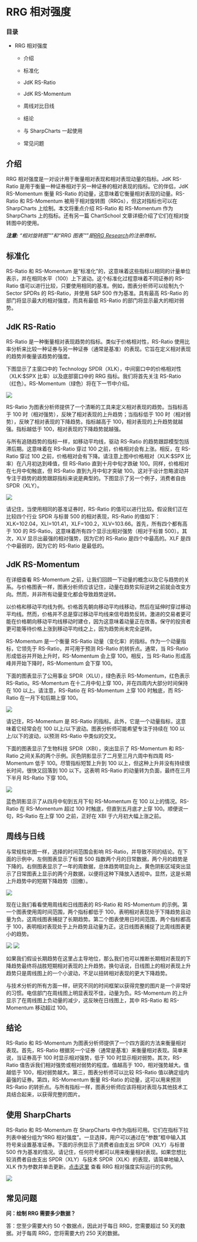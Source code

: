 # RRG 相对强度

### 目录

+   RRG 相对强度

    +   介绍

    +   标准化

    +   JdK RS-Ratio

    +   JdK RS-Momentum

    +   周线对比日线

    +   结论

    +   与 SharpCharts 一起使用

    +   常见问题

## 介绍

RRG 相对强度是一对设计用于衡量相对表现和相对表现动量的指标。JdK RS-Ratio 是用于衡量一种证券相对于另一种证券的相对表现的指标。它的伴侣，JdK RS-Momentum 衡量 RS-Ratio 的动量，这意味着它衡量相对表现的动量。RS-Ratio 和 RS-Momentum 被用于相对旋转图（RRGs），但这对指标也可以在 SharpCharts 上绘制。本文将重点介绍 RS-Ratio 和 RS-Momentum 作为 SharpCharts 上的指标。还有另一篇 ChartSchool 文章详细介绍了它们在相对旋转图中的使用。

***注意:** “相对旋转图™”和“RRG 图表™”是[RRG Research](https://www.relativerotationgraphs.com "https://www.relativerotationgraphs.com")的注册商标。*

## 标准化

RS-Ratio 和 RS-Momentum 是“标准化”的，这意味着这些指标以相同的计量单位表示，并在相同水平（100）上下波动。这个标准化过程意味着不同证券的 RS-Ratio 值可以进行比较，只要使用相同的基准。例如，图表分析师可以绘制九个 Sector SPDRs 的 RS-Ratio，并使用 S&P 500 作为基准。具有最高 RS-Ratio 的部门将显示最大的相对强度，而具有最低 RS-Ratio 的部门将显示最大的相对弱势。

## JdK RS-Ratio

RS-Ratio 是一种衡量相对表现趋势的指标。类似于价格相对性，RS-Ratio 使用比率分析来比较一种证券与另一种证券（通常是基准）的表现。它旨在定义相对表现的趋势并衡量该趋势的强度。

下图显示了主窗口中的 Technology SPDR（XLK），中间窗口中的价格相对性（XLK:$SPX 比率）以及底部窗口中的 RRG 指标。我们将首先关注 RS-Ratio（红色）。RS-Momentum（绿色）将在下一节中介绍。

![](img/2a0dc50b78fb0963a6c32a93675df51e.jpg)

RS-Ratio 为图表分析师提供了一个清晰的工具来定义相对表现的趋势。当指标高于 100 时（相对强势），反映了相对表现的上升趋势；当指标低于 100 时（相对弱势），反映了相对表现的下降趋势。指标越高于 100，相对表现的上升趋势就越强。指标越低于 100，相对表现的下降趋势就越强。

与所有追随趋势的指标一样，如移动平均线，驱动 RS-Ratio 的趋势跟踪模型包括滞后期。这意味着在 RS-Ratio 穿过 100 之前，价格相对会有上涨。相反，在 RS-Ratio 穿过 100 之前，价格相对会有下降。请注意上图中价格相对（XLK:$SPX 比率）在八月初达到峰值，但 RS-Ratio 直到十月中旬才跌破 100。同样，价格相对在七月中旬触底，但 RS-Ratio 直到九月中旬才突破 100。这对于设计忽略波动并专注于趋势的趋势跟踪指标来说是典型的。下图显示了另一个例子，消费者自由 SPDR（XLY）。

![](img/01807eb150ee32efaafc287e0d19ffff.jpg)

请记住，当使用相同的基准证券时，RS-Ratio 的值可以进行比较。假设我们正在比较四个行业 SPDR 与标普 500 的相对表现，RS-Ratio 的值如下：XLK=102.04，XLI=101.41，XLF=100.2，XLV=103.66。首先，所有四个都有高于 100 的 RS-Ratio，这意味着所有四个显示出相对强势（相对于标普 500）。其次，XLV 显示出最强的相对强势，因为它的 RS-Ratio 是四个中最高的。XLF 是四个中最弱的，因为它的 RS-Ratio 是最低的。

## JdK RS-Momentum

在详细查看 RS-Momentum 之前，让我们回顾一下动量的概念以及它与趋势的关系。与价格图表一样，图表分析师应该记住，动量在趋势实际逆转之前就会改变方向。然而，并非所有动量变化都会导致趋势逆转。

以价格和移动平均线为例。价格首先朝向移动平均线移动，然后在延伸时穿过移动平均线。然而，价格并不总是穿过移动平均线来信号趋势反转。激进的交易者更可能在价格朝向移动平均线移动时建仓，因为这意味着动量正在改善。保守的投资者更可能等待价格上涨到移动平均线之上，因为趋势尚未完全逆转。

RS-Momentum 是一个衡量 RS-Ratio 动量（变化率）的指标。作为一个动量指标，它领先于 RS-Ratio，并可用于预测 RS-Ratio 的转折点。通常，当 RS-Ratio 形成低谷并开始上升时，RS-Momentum 会上穿 100。相反，当 RS-Ratio 形成高峰并开始下降时，RS-Momentum 会下穿 100。

下面的图表显示了公用事业 SPDR（XLU），绿色表示 RS-Momentum，红色表示 RS-Ratio。RS-Momentum 在十二月中旬上穿 100，并在四周内大部分时间保持在 100 以上。请注意，RS-Ratio 在 RS-Momentum 上穿 100 时触底，而 RS-Ratio 在一月下旬后期上穿 100。

![](img/1c2136a1291063b6fac86347c59630de.jpg)

请记住，RS-Momentum 是 RS-Ratio 的指标。此外，它是一个动量指标，这意味着它经常会在 100 以上/以下波动。图表分析师可能希望专注于持续在 100 以上/以下的波动，以预测 RS-Ratio 中类似的交叉。

下面的图表显示了生物科技 SPDR（XBI），突出显示了 RS-Momentum 和 RS-Ratio 之间关系的两个示例。灰色阴影显示了二月至三月六周中有四周 RS-Momentum 低于 100。尽管指标短暂上升到 100 以上，但这种上升并没有持续很长时间，很快又回落到 100 以下。这表明 RS-Ratio 的动量转为负面，最终在三月下半月 RS-Ratio 下穿 100。

![](img/eb9a2b0fa5088363104d13e9c54c5335.jpg)

蓝色阴影显示了从四月中旬到五月下旬 RS-Momentum 在 100 以上的情况。RS-Ratio 在 RS-Momentum 超过 100 时触底，但直到五月底才上穿 100。顺便说一句，RS-Ratio 在上穿 100 之前，正好在 XBI 于六月初大幅上涨之前。

## 周线与日线

与常规柱状图一样，选择的时间范围会影响 RS-Ratio，并导致不同的结论。在下面的示例中，左侧图表显示了标普 500 指数两个月的日常数据，两个月的趋势是下降的。右侧图表显示了一年的周数据，总体趋势明显向上。黄色阴影区域突出显示了日常图表上显示的两个月数据，以便将这种下降放入透视中。显然，这是长期上升趋势中的短期下降趋势（回撤）。

![](img/b0be3ac4a89fc5eb7a961ac87f75e3f6.jpg)

现在让我们看看使用周线和日线图表的 RS-Ratio 和 RS-Momentum 的示例。第一个图表使用周时间范围，两个指标都低于 100，表明相对表现处于下降趋势且动量为负。这周线图表捕捉了长期趋势。第二个图表使用日时间范围，两个指标都高于 100，表明相对表现处于上升趋势且动量为正。这日线图表捕捉了比周线图表更小的趋势。

![](img/1660cf159293a87aa73cc050e704b22d.jpg) ![](img/97b1216f8ef8cf70d0c2c8b736cce38c.jpg)

如果我们假设长期趋势在这里占主导地位，那么我们也可以推断长期相对表现的下降趋势最终将战胜短期相对表现的上升趋势。换句话说，日线图上的相对表现上升趋势只是周线图上的一个小波动，不足以扭转相对表现的更大下降趋势。

与技术分析的所有方面一样，研究不同的时间框架以获得完整的图片是一个非常好的习惯。电信部门在周线图上明显表现不佳，动量为负。RS-Momentum 的上升显示了在周线图上负动量的减少，这反映在日线图上，其中 RS-Ratio 和 RS-Momentum 移动超过 100。

## 结论

RS-Ratio 和 RS-Momentum 为图表分析师提供了一个四方面的方法来衡量相对表现。首先，RS-Ratio 根据另一个证券（通常是基准）来衡量相对表现。简单来说，当证券高于 100 时显示相对强势，低于 100 时显示相对弱势。其次，RS-Ratio 值告诉我们相对强势或相对弱势的程度。值越高于 100，相对强势越大。值越低于 100，相对弱势越大。第三，图表分析师可以比较 RS-Ratio 值以确定组内最强的证券。第四，RS-Momentum 衡量 RS-Ratio 的动量，这可以用来预测 RS-Ratio 的转折点。与所有指标一样，图表分析师应该将相对表现与其他技术工具结合起来，以获得完整的图片。

## 使用 SharpCharts

RS-Ratio 和 RS-Momentum 在 SharpCharts 中作为指标可用。它们在指标下拉列表中被分组为“RRG 相对强度”。一旦选择，用户可以通过在“参数”框中输入其符号来设置基准证券。下面的示例显示了消费者自由支出 SPDR（XLY）与标普 500 作为基准的情况。请记住，任何符号都可以用来衡量相对表现。如果您想比较消费者自由支出 SPDR（XLY）与技术 SPDR（XLK）的表现，请简单地输入 XLK 作为参数并单击更新。[点击这里](http://stockcharts.com/h-sc/ui?s=XLY&p=D&yr=0&mn=6&dy=0&id=p07575376366&a=399188908 "http://stockcharts.com/h-sc/ui?s=XLY&p=D&yr=0&mn=6&dy=0&id=p07575376366&a=399188908") 查看 RRG 相对强度实际运行的实例。

![](img/cd94b164ca4ebceabb5fce240ff2ccfa.jpg)

## 常见问题

**问：绘制 RRG 需要多少数据？**

答：您至少需要大约 50 个数据点，因此对于每日 RRG，您需要超过 50 天的数据。对于每周 RRG，您将需要大约 250 天的数据。
